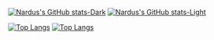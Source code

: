 [![Nardus's GitHub stats-Dark](https://github-readme-stats.vercel.app/api?username=nardus&count_private=true&show_icons=true&theme=dark#gh-dark-mode-only)](https://github.com/anuraghazra/github-readme-stats#gh-dark-mode-only)
[![Nardus's GitHub stats-Light](https://github-readme-stats.vercel.app/api?username=nardus&count_private=true&show_icons=true&theme=default#gh-light-mode-only)](https://github.com/anuraghazra/github-readme-stats#gh-light-mode-only)


[![Top Langs](https://github-readme-stats.vercel.app/api/top-langs/?username=nardus&count_private=true&exclude_repo=nardusmollentze.com&layout=compact&theme=dark#gh-dark-mode-only)](https://github.com/anuraghazra/github-readme-stats#gh-dark-mode-only)
[![Top Langs](https://github-readme-stats.vercel.app/api/top-langs/?username=nardus&count_private=true&exclude_repo=nardusmollentze.com&layout=compact&theme=default#gh-light-mode-only)](https://github.com/anuraghazra/github-readme-stats#gh-light-mode-only)
